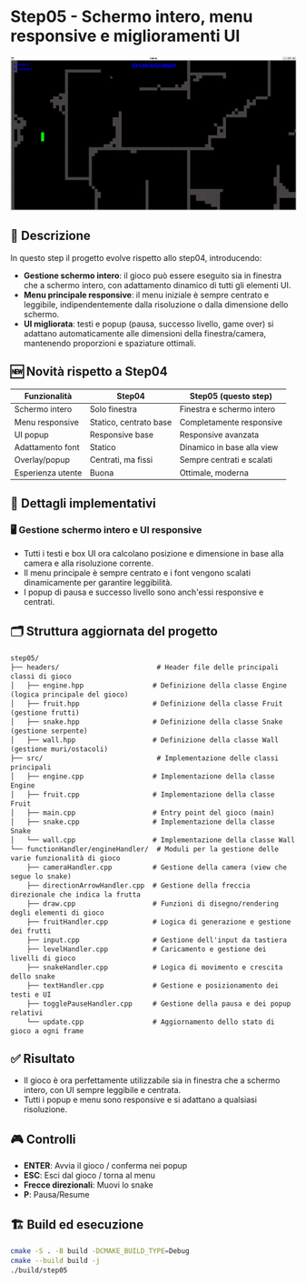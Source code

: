 # Step05 - Schermo intero, menu responsive e miglioramenti UI

![example](../resources/documentationImg/step05.png)

## 📌 Descrizione
In questo step il progetto evolve rispetto allo step04, introducendo:
- **Gestione schermo intero**: il gioco può essere eseguito sia in finestra che a schermo intero, con adattamento dinamico di tutti gli elementi UI.
- **Menu principale responsive**: il menu iniziale è sempre centrato e leggibile, indipendentemente dalla risoluzione o dalla dimensione dello schermo.
- **UI migliorata**: testi e popup (pausa, successo livello, game over) si adattano automaticamente alle dimensioni della finestra/camera, mantenendo proporzioni e spaziature ottimali.

## 🆕 Novità rispetto a Step04

| Funzionalità                | Step04                        | Step05 (questo step)                |
|-----------------------------|-------------------------------|-------------------------------------|
| Schermo intero              | Solo finestra                  | Finestra e schermo intero           |
| Menu responsive             | Statico, centrato base         | Completamente responsive            |
| UI popup                    | Responsive base                | Responsive avanzata                 |
| Adattamento font            | Statico                        | Dinamico in base alla view          |
| Overlay/popup               | Centrati, ma fissi             | Sempre centrati e scalati           |
| Esperienza utente           | Buona                          | Ottimale, moderna                   |

## 🔧 Dettagli implementativi

### 🖥 Gestione schermo intero e UI responsive
- Tutti i testi e box UI ora calcolano posizione e dimensione in base alla camera e alla risoluzione corrente.
- Il menu principale è sempre centrato e i font vengono scalati dinamicamente per garantire leggibilità.
- I popup di pausa e successo livello sono anch'essi responsive e centrati.

## 🗂️ Struttura aggiornata del progetto

```text
step05/
├── headers/                        # Header file delle principali classi di gioco
│   ├── engine.hpp                 # Definizione della classe Engine (logica principale del gioco)
│   ├── fruit.hpp                  # Definizione della classe Fruit (gestione frutti)
│   ├── snake.hpp                  # Definizione della classe Snake (gestione serpente)
│   ├── wall.hpp                   # Definizione della classe Wall (gestione muri/ostacoli)
├── src/                            # Implementazione delle classi principali
│   ├── engine.cpp                 # Implementazione della classe Engine
│   ├── fruit.cpp                  # Implementazione della classe Fruit
│   ├── main.cpp                   # Entry point del gioco (main)
│   ├── snake.cpp                  # Implementazione della classe Snake
│   └── wall.cpp                   # Implementazione della classe Wall
└── functionHandler/engineHandler/  # Moduli per la gestione delle varie funzionalità di gioco
    ├── cameraHandler.cpp          # Gestione della camera (view che segue lo snake)
    ├── directionArrowHandler.cpp  # Gestione della freccia direzionale che indica la frutta
    ├── draw.cpp                   # Funzioni di disegno/rendering degli elementi di gioco
    ├── fruitHandler.cpp           # Logica di generazione e gestione dei frutti
    ├── input.cpp                  # Gestione dell'input da tastiera
    ├── levelHandler.cpp           # Caricamento e gestione dei livelli di gioco
    ├── snakeHandler.cpp           # Logica di movimento e crescita dello snake
    ├── textHandler.cpp            # Gestione e posizionamento dei testi e UI
    ├── togglePauseHandler.cpp     # Gestione della pausa e dei popup relativi
    └── update.cpp                 # Aggiornamento dello stato di gioco a ogni frame
```

## ✅ Risultato
- Il gioco è ora perfettamente utilizzabile sia in finestra che a schermo intero, con UI sempre leggibile e centrata.
- Tutti i popup e menu sono responsive e si adattano a qualsiasi risoluzione.

## 🎮 Controlli
- **ENTER**: Avvia il gioco / conferma nei popup
- **ESC**: Esci dal gioco / torna al menu
- **Frecce direzionali**: Muovi lo snake
- **P**: Pausa/Resume

## 🏗️ Build ed esecuzione
```bash
cmake -S . -B build -DCMAKE_BUILD_TYPE=Debug
cmake --build build -j
./build/step05
```